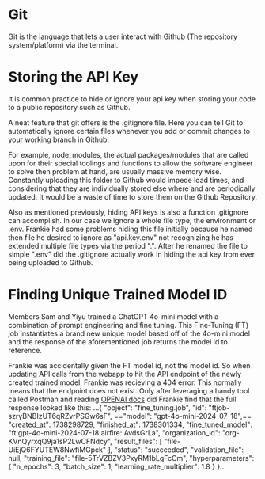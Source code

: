 # Git
Git is the language that lets a user interact with Github (The repository system/platform) via the terminal.

# Storing the API Key
It is common practice to hide or ignore your api key when storing your code to a public repository such as Github. 

A neat feature that git offers is the .gitignore file. Here you can tell Git to automatically ignore certain files whenever you add or commit changes to your working branch in Github. 

For example, node_modules, the actual packages/modules that are called upon for their special toolings and functions to allow the software engineer to solve then problem at hand, are usually massive memory wise. Constantly uploading this folder to Github would impede load times, and considering that they are individually stored else where and are periodically updated. It would be a waste of time to store them on the Github Repository.

Also as mentioned previously, hiding API keys is also a function .gitignore can accomplish. In our case we ignore a whole file type, the environment or .env. Frankie had some problems hiding this file initially because he named then file he desired to ignore as "api.key.env" not recognizing he has extended multiple file types via the period ".". After he renamed the file to simple ".env" did the .gitignore actually work in hiding the api key from ever being uploaded to Github.

# Finding Unique Trained Model ID
Members Sam and Yiyu trained a ChatGPT 4o-mini model with a combination of prompt engineering and fine tuning.  This Fine-Tuning (FT) job instantiates a brand new unique model based off of the 4o-mini model and the response of the aforementioned job returns the model id to reference.

Frankie was accidentally given the FT model id, not the model id. So when updating API calls from the webapp to hit the API endpoint of the newly created trained model, Frankie was recieving a 404 error. This normally means that the endpoint does not exist. Only after leveraging a handy tool called Postman and reading [OPENAI docs](https://platform.openai.com/docs/api-reference/fine-tuning/list) did Frankie find that the full response looked like this: 
...{
            "object": "fine_tuning.job",
            "id": "ftjob-szryBNBIzUT6qRZvrPSGw6sF",
            =="model": "gpt-4o-mini-2024-07-18",==
            "created_at": 1738298729,
            "finished_at": 1738301334,
            "fine_tuned_model": "ft:gpt-4o-mini-2024-07-18:airfire::AvdsGrLa",
            "organization_id": "org-KVnQyrxqQ9ja1sP2LwCFNdcy",
            "result_files": [
                "file-UiEjQ6FYUTEW8NwfiMGpck"
            ],
            "status": "succeeded",
            "validation_file": null,
            "training_file": "file-5TrVZBZV3PxyRM1bLgFcCm",
            "hyperparameters": {
                "n_epochs": 3,
                "batch_size": 1,
                "learning_rate_multiplier": 1.8
            }
}...